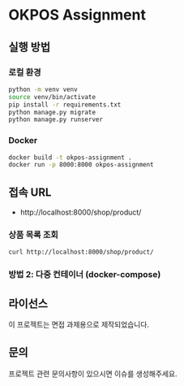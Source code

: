 # OKPOS Assignment

## 실행 방법

### 로컬 환경
```bash
python -m venv venv
source venv/bin/activate
pip install -r requirements.txt
python manage.py migrate
python manage.py runserver
```

### Docker
```bash
docker build -t okpos-assignment .
docker run -p 8000:8000 okpos-assignment
```

## 접속 URL
- http://localhost:8000/shop/product/



### 상품 목록 조회
```bash
curl http://localhost:8000/shop/product/
```



### 방법 2: 다중 컨테이너 (docker-compose)

## 라이선스

이 프로젝트는 면접 과제용으로 제작되었습니다.

## 문의

프로젝트 관련 문의사항이 있으시면 이슈를 생성해주세요.